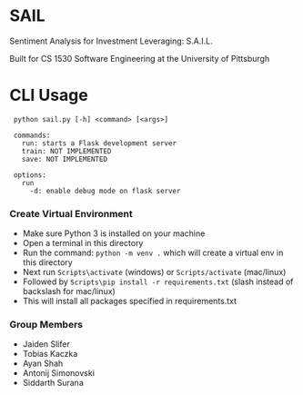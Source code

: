# SAIL
Sentiment Analysis for Investment Leveraging: S.A.I.L.

Built for CS 1530 Software Engineering at the University of Pittsburgh

# CLI Usage
 ```
  python sail.py [-h] <command> [<args>]

  commands:
    run: starts a Flask development server
    train: NOT IMPLEMENTED
    save: NOT IMPLEMENTED
    
  options:
    run
      -d: enable debug mode on flask server
  ```

### Create Virtual Environment
- Make sure Python 3 is installed on your machine
- Open a terminal in this directory
- Run the command: ```python -m venv .``` which will create a virtual env in this directory
- Next run ```Scripts\activate``` (windows) or ```Scripts/activate``` (mac/linux)
- Followed by ```Scripts\pip install -r requirements.txt``` (slash instead of backslash for mac/linux)
- This will install all packages specified in requirements.txt

### Group Members
- Jaiden Slifer
- Tobias Kaczka
- Ayan Shah
- Antonij Simonovski
- Siddarth Surana